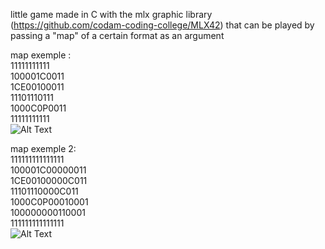 little game made in C with the mlx graphic library (https://github.com/codam-coding-college/MLX42) that can be played by passing a "map" of a certain format as an argument

map exemple :  
11111111111  
100001C0011  
1CE00100011  
11101110111  
1000C0P0011  
11111111111  
![Alt Text](https://media0.giphy.com/media/v1.Y2lkPTc5MGI3NjExbTczemg2ZDBlZXhxd2JkYW9naWZhZnhpcXd4ZDl2Y2YxaTMzcjFsMSZlcD12MV9pbnRlcm5hbF9naWZfYnlfaWQmY3Q9Zw/6ZhFRdgVDf97rc8q9Z/giphy.gif)  
  
map exemple 2:  
111111111111111  
100001C00000011  
1CE00100000C011  
11101110000C011  
1000C0P00010001  
100000000110001  
111111111111111  
![Alt Text](https://media3.giphy.com/media/v1.Y2lkPTc5MGI3NjExbWU3N2I1cnUzazFkMW1oZGszZTQ3aDUyM3Z6NmlhbGo5Z3N6c2NidCZlcD12MV9pbnRlcm5hbF9naWZfYnlfaWQmY3Q9Zw/5DHAlG5o5lXZFpf7Wy/giphy.gif)  

